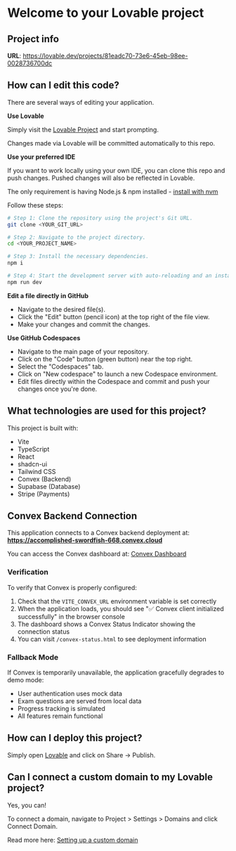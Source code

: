 # Welcome to your Lovable project

## Project info

**URL**: https://lovable.dev/projects/81eadc70-73e6-45eb-98ee-0028736700dc

## How can I edit this code?

There are several ways of editing your application.

**Use Lovable**

Simply visit the [Lovable Project](https://lovable.dev/projects/81eadc70-73e6-45eb-98ee-0028736700dc) and start prompting.

Changes made via Lovable will be committed automatically to this repo.

**Use your preferred IDE**

If you want to work locally using your own IDE, you can clone this repo and push changes. Pushed changes will also be reflected in Lovable.

The only requirement is having Node.js & npm installed - [install with nvm](https://github.com/nvm-sh/nvm#installing-and-updating)

Follow these steps:

```sh
# Step 1: Clone the repository using the project's Git URL.
git clone <YOUR_GIT_URL>

# Step 2: Navigate to the project directory.
cd <YOUR_PROJECT_NAME>

# Step 3: Install the necessary dependencies.
npm i

# Step 4: Start the development server with auto-reloading and an instant preview.
npm run dev
```

**Edit a file directly in GitHub**

- Navigate to the desired file(s).
- Click the "Edit" button (pencil icon) at the top right of the file view.
- Make your changes and commit the changes.

**Use GitHub Codespaces**

- Navigate to the main page of your repository.
- Click on the "Code" button (green button) near the top right.
- Select the "Codespaces" tab.
- Click on "New codespace" to launch a new Codespace environment.
- Edit files directly within the Codespace and commit and push your changes once you're done.

## What technologies are used for this project?

This project is built with:

- Vite
- TypeScript
- React
- shadcn-ui
- Tailwind CSS
- Convex (Backend)
- Supabase (Database)
- Stripe (Payments)

## Convex Backend Connection

This application connects to a Convex backend deployment at:
**https://accomplished-swordfish-668.convex.cloud**

You can access the Convex dashboard at:
[Convex Dashboard](https://dashboard.convex.dev/d/accomplished-swordfish-668)

### Verification

To verify that Convex is properly configured:

1. Check that the `VITE_CONVEX_URL` environment variable is set correctly
2. When the application loads, you should see "✅ Convex client initialized successfully" in the browser console
3. The dashboard shows a Convex Status Indicator showing the connection status
4. You can visit `/convex-status.html` to see deployment information

### Fallback Mode

If Convex is temporarily unavailable, the application gracefully degrades to demo mode:
- User authentication uses mock data
- Exam questions are served from local data
- Progress tracking is simulated
- All features remain functional

## How can I deploy this project?

Simply open [Lovable](https://lovable.dev/projects/81eadc70-73e6-45eb-98ee-0028736700dc) and click on Share -> Publish.

## Can I connect a custom domain to my Lovable project?

Yes, you can!

To connect a domain, navigate to Project > Settings > Domains and click Connect Domain.

Read more here: [Setting up a custom domain](https://docs.lovable.dev/features/custom-domain#custom-domain)